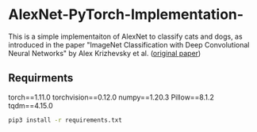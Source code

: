 # AlexNet-PyTorch-Implementation-
This is a simple implementaiton of AlexNet to classify cats and dogs, as introduced in the paper "ImageNet Classification with Deep Convolutional Neural Networks" by Alex Krizhevsky et al. ([original paper](https://papers.nips.cc/paper/4824-imagenet-classification-with-deep-convolutional-neural-networks.pdf))

## Requirments
torch==1.11.0
torchvision==0.12.0
numpy==1.20.3
Pillow==8.1.2
tqdm==4.15.0

```bash
pip3 install -r requirements.txt
```
